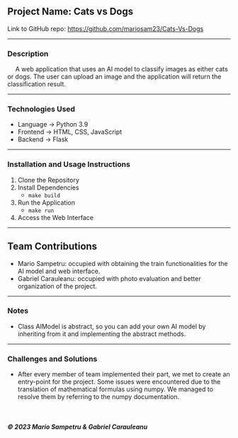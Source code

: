 ## Project Name: Cats vs Dogs
Link to GitHub repo: https://github.com/mariosam23/Cats-Vs-Dogs

---

### Description
&emsp; A web application that uses an AI model to classify images as either cats or dogs.
The user can upload an image and the application will return the classification result.


---

### Technologies Used
- Language → Python 3.9
- Frontend → HTML, CSS, JavaScript
- Backend → Flask

---

### Installation and Usage Instructions
1. Clone the Repository
2. Install Dependencies
   - `make build`
3. Run the Application
    - `make run`
4. Access the Web Interface

---

## Team Contributions
- Mario Sampetru: occupied with obtaining the train functionalities for the AI model
and web interface.
- Gabriel Carauleanu: occupied with photo evaluation and better organization of the
project.

---

### Notes
- Class AIModel is abstract, so you can add your own AI model by inheriting from
it and implementing the abstract methods.

---

### Challenges and Solutions
- After every member of team implemented their part, we met to create an entry-point
for the project. Some issues were encountered due to the translation of mathematical
formulas using numpy. We managed to resolve them by referring to the numpy documentation.
<br>

<h5> &copy; 2023 Mario Sampetru & Gabriel Carauleanu </h5>
